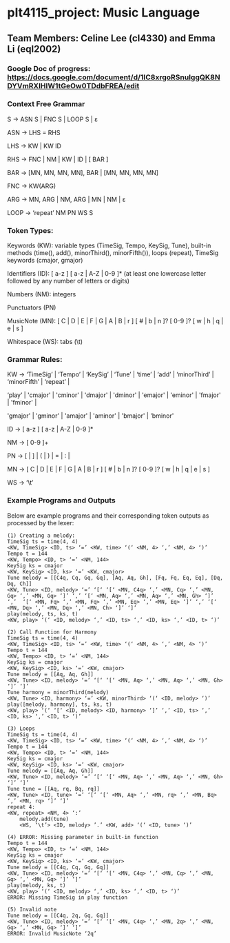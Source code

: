 # plt4115_project: Music Language

## Team Members: Celine Lee (cl4330) and Emma Li (eql2002)
### Google Doc of progress: https://docs.google.com/document/d/1IC8xrgoRSnulggQK8NDYVmRXlHIW1tGeOw0TDdbFREA/edit

### Context Free Grammar

S → ASN S | FNC S | LOOP S | ε

ASN → LHS = RHS

LHS → KW | KW ID

RHS → FNC | NM | KW | ID | [ BAR ]

BAR → [MN, MN, MN, MN], BAR | [MN, MN, MN, MN]

FNC → KW(ARG)

ARG → MN, ARG | NM, ARG | MN | NM | ε

LOOP → ‘repeat’ NM PN WS S


### Token Types:
Keywords (KW): variable types (TimeSig, Tempo, KeySig, Tune), built-in methods (time(), add(), minorThird(), minorFifth()), loops (repeat), TimeSig keywords (cmajor, gmajor)

Identifiers (ID): [ a-z ] [ a-z | A-Z | 0-9 ]* (at least one lowercase letter followed by any number of letters or digits)

Numbers (NM): integers

Punctuators (PN)

MusicNote (MN): [ C | D | E | F | G | A | B | r ] [ # | b | n ]? [ 0-9 ]? [ w | h | q | e | s ]

Whitespace (WS): tabs (\t)


### Grammar Rules:
KW → ‘TimeSig’ | ‘Tempo’ | ‘KeySig’ | ‘Tune’ | ‘time’ | ‘add’ | ‘minorThird’ | ‘minorFifth’ | ‘repeat’ | 

‘play’ | 'cmajor' | 'cminor' | 'dmajor' | 'dminor' | 'emajor' | 'eminor' | 'fmajor' | 'fminor' | 

'gmajor' | 'gminor' | 'amajor' | 'aminor' | 'bmajor' | 'bminor'

ID → [ a-z ] [ a-z | A-Z | 0-9 ]*

NM → [ 0-9 ]+

PN → [ | ] | ( | ) | = | : | 

MN → [ C | D | E | F | G | A | B | r ] [ # | b | n ]? [ 0-9 ]? [ w | h | q | e | s ]

WS → ‘\t’



### Example Programs and Outputs

Below are example programs and their corresponding token outputs as processed by the lexer:


```
(1) Creating a melody:
TimeSig ts = time(4, 4)
<KW, TimeSig> <ID, ts> ‘=’ <KW, time> ‘(‘ <NM, 4> ‘,’ <NM, 4> ‘)’
Tempo t = 144
<KW, Tempo> <ID, t> ‘=’ <NM, 144>
KeySig ks = cmajor
<KW, KeySig> <ID, ks> ‘=’ <KW, cmajor>
Tune melody = [[C4q, Cq, Gq, Gq], [Aq, Aq, Gh], [Fq, Fq, Eq, Eq], [Dq, Dq, Ch]]
<KW, Tune> <ID, melody> ‘=’ ‘[‘ ‘[‘ <MN, C4q> ‘,’ <MN, Cq> ‘,’ <MN, Gq> ‘,’ <MN, Gq> ‘]’ ‘,’ ‘[‘ <MN, Aq> ‘,’ <MN, Aq> ‘,’ <MN, Gh> ‘]’ ‘,’  ‘[‘ <MN, Fq> ‘,’ <MN, Fq> ‘,’ <MN, Eq> ‘,’ <MN, Eq> ‘]’ ‘,’ ‘[‘ <MN, Dq> ‘,’ <MN, Dq> ‘,’ <MN, Ch> ‘]’ ‘]’
play(melody, ts, ks, t)
<KW, play> ‘(‘ <ID, melody> ‘,’ <ID, ts> ‘,’ <ID, ks> ‘,’ <ID, t> ‘)’

(2) Call Function for Harmony
TimeSig ts = time(4, 4)
<KW, TimeSig> <ID, ts> ‘=’ <KW, time> ‘(‘ <NM, 4> ‘,’ <NM, 4> ‘)’
Tempo t = 144
<KW, Tempo> <ID, t> ‘=’ <NM, 144>
KeySig ks = cmajor
<KW, KeySig> <ID, ks> ‘=’ <KW, cmajor>
Tune melody = [[Aq, Aq, Gh]]
<KW, Tune> <ID, melody> ‘=’ ‘[‘ ‘[‘ <MN, Aq> ‘,’ <MN, Aq> ‘,’ <MN, Gh> ‘]’ ‘]’
Tune harmony = minorThird(melody)
<KW, Tune> <ID, harmony> ‘=’ <KW, minorThird> ‘(‘ <ID, melody> ‘)’
play([melody, harmony], ts, ks, t)
<KW, play> ‘(‘ ‘[‘ <ID, melody> <ID, harmony> ‘]’ ‘,’ <ID, ts> ‘,’ <ID, ks> ‘,’ <ID, t> ‘)’

(3) Loops
TimeSig ts = time(4, 4)
<KW, TimeSig> <ID, ts> ‘=’ <KW, time> ‘(‘ <NM, 4> ‘,’ <NM, 4> ‘)’
Tempo t = 144
<KW, Tempo> <ID, t> ‘=’ <NM, 144>
KeySig ks = cmajor
<KW, KeySig> <ID, ks> ‘=’ <KW, cmajor>
Tune melody = [[Aq, Aq, Gh]]
<KW, Tune> <ID, melody> ‘=’ ‘[‘ ‘[‘ <MN, Aq> ‘,’ <MN, Aq> ‘,’ <MN, Gh> ‘]’ ‘]’
Tune tune = [[Aq, rq, Bq, rq]]
<KW, Tune> <ID, tune> ‘=’ ‘[‘ ‘[‘ <MN, Aq> ‘,’ <MN, rq> ‘,’ <MN, Bq> ‘,’ <MN, rq> ‘]’ ‘]’
repeat 4:
<KW, repeat> <NM, 4> ‘:’
	melody.add(tune)
	<WS, ‘\t’> <ID, melody> ’.’ <KW, add> ‘(‘ <ID, tune> ‘)’

(4) ERROR: Missing parameter in built-in function
Tempo t = 144
<KW, Tempo> <ID, t> ‘=’ <NM, 144>
KeySig ks = cmajor
<KW, KeySig> <ID, ks> ‘=’ <KW, cmajor>
Tune melody = [[C4q, Cq, Gq, Gq]]
<KW, Tune> <ID, melody> ‘=’ ‘[‘ ‘[‘ <MN, C4q> ‘,’ <MN, Cq> ‘,’ <MN, Gq> ‘,’ <MN, Gq> ‘]’ ‘]’
play(melody, ks, t)
<KW, play> ‘(‘ <ID, melody> ‘,’ <ID, ks> ‘,’ <ID, t> ‘)’
ERROR: Missing TimeSig in play function

(5) Invalid note
Tune melody = [[C4q, 2q, Gq, Gq]]
<KW, Tune> <ID, melody> ‘=’ ‘[‘ ‘[‘ <MN, C4q> ‘,’ <MN, 2q> ‘,’ <MN, Gq> ‘,’ <MN, Gq> ‘]’ ‘]’
ERROR: Invalid MusicNote ‘2q’
```
